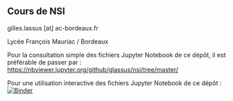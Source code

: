 ## Cours de NSI 
gilles.lassus [at] ac-bordeaux.fr

Lycée François Mauriac / Bordeaux  



Pour la consultation simple des fichiers Jupyter Notebook de ce dépôt, il est préférable de passer par :
https://nbviewer.jupyter.org/github/glassus/nsi/tree/master/

Pour une utilisation interactive des fichiers Jupyter Notebook de ce dépôt :
[![Binder](https://mybinder.org/badge_logo.svg)](https://mybinder.org/v2/gh/glassus/nsi/master)
